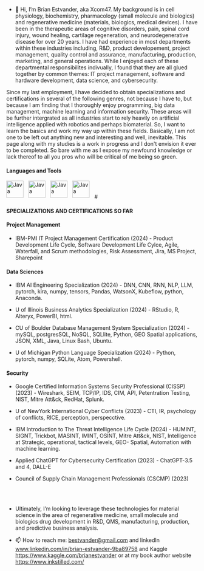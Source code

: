 - 👋 Hi, I’m Brian Estvander, aka Xcom47.
My background is in cell physiology, biochemistry, pharmacology (small molecule and biologics) and regenerative medicine (materials, biologics, medical devices). I have been in the therapeutic areas of cognitive disorders, pain, spinal cord injury, wound healing, cartilage regeneration, and neurodegenerative disease for over 20 years. I have had experience in most departments within these industries including, R&D, product developement, project management, quality control and assurance, manufacturing, production, marketing, and general operations. While I enjoyed each of these departmental responsibilites indivually, I found that they are all glued together by common themes: IT project management, software and hardware development, data science, and cybersecurity.

Since my last employment, I have decided to obtain specializations and certifications in several of the following genres, not because I have to, but because I am finding that I thoroughly enjoy programming, big data management, machine learning and information security. These areas will be further intergrated as all industries start to rely heavily on artificial intelligence applied with robotics and perhaps biomaterial.  So, I want to learn the basics and work my way up within these fields. Basically, I am not one to be left out anything new and interesting and well, inevitable. This page along with my studies is a work in progress and I don't envision it ever to be completed. So bare with me as I expose my newfound knowledge or lack thereof to all you pros who will be critical of me being so green.
#### Languages and Tools

 <img align="left" alt="Java" width="45px" style="padding-right:10px;"  src="https://cdn.jsdelivr.net/gh/devicons/devicon@latest/icons/powershell/powershell-original.svg" />
 <img align="left" alt="Java" width="45px" style="padding-right:10px;"  src="https://cdn.jsdelivr.net/gh/devicons/devicon@latest/icons/atom/atom-original.svg" />
 <img align="left" alt="Java" width="45px" style="padding-right:10px;"  src="https://cdn.jsdelivr.net/gh/devicons/devicon@latest/icons/python/python-original.svg" />
 <img align="left" alt="Java" width="45px" style="padding-right:10px;"  src="https://cdn.jsdelivr.net/gh/devicons/devicon@latest/icons/pytorch/pytorch-original.svg" />
                                  
<br />
<br />
#

#### SPECIALIZATIONS AND CERTIFICATIONS SO FAR ####

#### Project Management ####
 * IBM-PMI IT Project Management Certification (2024) - Product Development Life Cycle, Software 
    Development Life Cylce, Agile, Waterfall, and Scrum methodologies, Risk Assessment, Jira, MS 
    Project, Sharepoint

#### Data Sciences ####
 * IBM AI Engineering Specialization (2024) - DNN, CNN, RNN, NLP, LLM, pytorch, kira, numpy, tensors, 
    Pandas, WatsonX, Kubeflow, python, Anaconda.   
  
 * U of Illinois Business Analytics Specialization (2024) - RStudio, R, Alteryx, PowerBI, html. 
  
 * CU of Boulder Database Management System Specialization (2024) - mySQL, postgresSQL, NoSQL, 
    SQLlite, Python, GEO Spatial applications, JSON, XML, Java, Linux Bash, Ubuntu.
  
 * U of Michigan Python Language Specialization (2024) - Python, pytorch, numpy, SQLite, Atom, 
    Powershell.
    
#### Security ####
 * Google Certified Information Systems Security Professional (CISSP) (2023) - Wireshark, SEIM, TCP/IP, IDS, CIM, API, 
    Petentration Testing, NIST, Mitre Att&ck, RedHat, Splunk.
  
 * U of NewYork International Cyber Conflicts (2023) - CTI, IR, psychology of conflicts, RICE, perception, perspecctive.
  
 * IBM Introduction to The Threat Intelligence Life Cycle (2024) - HUMINT, SIGNT, Trickbot, MASINT, 
    IMINT, OSINT, Mitre Att&ck, NIST, Intelligence at Strategic, operational, tactical levels, GEO- 
    Spatial, Automation with machine learning.
  
 * Applied ChatGPT for Cybersecurity Certification (2023) - ChatGPT-3.5 and 4, DALL-E
  
 *	Council of Supply Chain Management Professionals (CSCMP) (2023)	

<br />
<br />

* Ultimately, I’m looking to leverage these technologies for material science in the area of regenerative medicine, small molecule and biologics drug development in R&D, QMS, manufacturing, production, and predictive business analysis.

* 📫 How to reach me: bestvander@gmail.com and linkedIn www.linkedin.com/in/brian-estvander-9ba89758 and Kaggle https://www.kaggle.com/brianestvander or at my book author website https://www.inkstilled.com/



